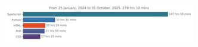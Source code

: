 <img
  src="https://github.com/rondonbrij/rondonbrij/blob/main/images/stat.svg"
  alt="Rondonbrij's Activity"
/>

<!--
### Hi there 👋

**rondonbrij/rondonbrij** is a ✨ _special_ ✨ repository because its `README.md` (this file) appears on your GitHub profile.

Here are some ideas to get you started:

- 🔭 I’m currently working on ...
- 🌱 I’m currently learning ...
- 👯 I’m looking to collaborate on ...
- 🤔 I’m looking for help with ...
- 💬 Ask me about ...
- 📫 How to reach me: ...
- 😄 Pronouns: ...
- ⚡ Fun fact: ...x`
-->
